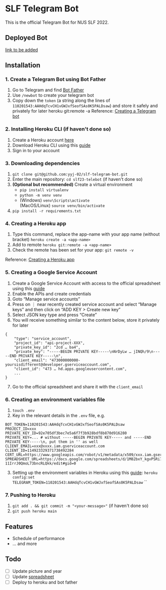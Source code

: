 # SLF Telegram Bot

This is the official Telegram Bot for NUS SLF 2022.

## Deployed Bot

[link to be added]()

## Installation

### 1. Create a Telegram Bot using Bot Father

1. Go to Telegram and find [Bot Father](https://t.me/botfather)
2. Use `/newbot` to create your telegram bot
3. Copy down the `token` (a string along the lines of `110201543:AAHdqTcvCH1vGWJxfSeofSAs0K5PALDsaw`) and store it safely and privately for later
heroku git:remote -a <app-name>
Reference: [Creating a Telegram bot](https://core.telegram.org/bots#6-botfather)

### 2. Installing Heroku CLI (if haven't done so)

1. Create a Heroku account [here](https://signup.heroku.com/)
2. Download Heroku CLI using this [guide](https://devcenter.heroku.com/articles/heroku-cli#install-the-heroku-cli)
3. Sign in to your account

### 3. Downloading dependencies

1. `git clone git@github.com:yyj-02/slf-telegram-bot.git`
2. Enter the main repository: `cd slf23-telebot` (if haven't done so)
3. **(Optional but recommended)** Create a virtual environment
    - `pip install virtualenv`
    - `python -m venv venv`
    - (Windows) `venv\Scripts\activate`  
    (MacOS/Linux) `source venv/bin/activate`
4. `pip install -r requirements.txt`

### 4. Creating a Heroku app

1. Type this command, replace the app-name with your app name (without bracket) `heroku create -a <app-name>`
2. Add to remote `heroku git:remote -a <app-name>`
3. Check the remote has been set for your app: `git remote -v`

Reference: [Creating a Heroku app](https://devcenter.heroku.com/articles/creating-apps)

### 5. Creating a Google Service Account

1. Create a Google Service Account with access to the official spreadsheet using this [guide](https://docs.gspread.org/en/latest/oauth2.html#service-account)
2. Enable the APIs and create credentials
3. Goto “Manage service accounts”
4. Press on ⋮ near recently created service account and select “Manage keys” and then click on “ADD KEY > Create new key”
5. Select JSON key type and press “Create”
6. You will receive something similar to the content below, store it privately for later
```
{
    "type": "service_account",
    "project_id": "api-project-XXX",
    "private_key_id": "2cd … ba4",
    "private_key": "-----BEGIN PRIVATE KEY-----\nNrDyLw … jINQh/9\n-----END PRIVATE KEY-----\n",
    "client_email": "473000000000-yoursisdifferent@developer.gserviceaccount.com",
    "client_id": "473 … hd.apps.googleusercontent.com",
    ...
}
```
7. Go to the official spreadsheet and share it with the `client_email`

### 6. Creating an environment variables file

1. `touch .env`
2. Key in the relevant details in the `.env` file, e.g.
```
BOT_TOKEN=110201543:AAHdqTcvCH1vGWJxfSeofSAs0K5PALDsaw
PROJECT_ID=xxx
PRIVATE_KEY_ID=92e705df3bec7e5a6f7f3b928bdf8b870d916280
PRIVATE_KEY=... # without -----BEGIN PRIVATE KEY----- and -----END PRIVATE KEY-----\n, put them in '' as well
CLIENT_EMAIL=xxx@xxxx.iam.gserviceaccount.com
CLIENT_ID=114923329371738492284
CERT_URL=https://www.googleapis.com/robot/v1/metadata/x509/xxx.iam.gserviceaccount.com
SPREADSHEET_URL=https://docs.google.com/spreadsheets/d/1M82bxY_kgvPSRi7290nv82m-11IrrJ0QmoL73bncRLQkk/edit#gid=0
```
3. Setting up the environment variables in Heroku using this [guide](https://devcenter.heroku.com/articles/config-vars):
   `heroku config:set TELEGRAM_TOKEN=110201543:AAHdqTcvCH1vGWJxfSeofSAs0K5PALDsaw`
   ``
### 7. Pushing to Heroku

1. `git add . && git commit -m "<your-message>"` (if haven't done so)
2. `git push heroku main`

## Features

* Schedule of performance
* ... and more

## Todo

- [ ] Update picture and year
- [ ] Update [spreadsheet](https://docs.google.com/spreadsheets/d/1M5wxKY_kgvPSRix4uRBvpE-11IrrJ0QmoLzVysRLQkk/edit#gid=0)
- [ ] Deploy to heroku and bot father